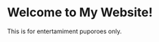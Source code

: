 <!DOCTYPE html>
<html lang="en">
<head>
    <meta charset="UTF-8">
    <meta name="viewport" content="width=device-width, initial-scale=1.0">
    <title>WELCOME TO ZEN EXPLOITS</title>
</head>
<body>
    <h1>Welcome to My Website!</h1>
    <p>This is for entertamiment puporoes only.</p>
</body>
</html>
